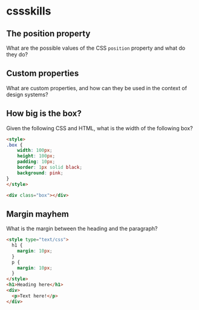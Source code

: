 # cssskills

## The position property

What are the possible values of the CSS `position` property and what do they do?


## Custom properties

What are custom properties, and how can they be used in the context of design systems?


## How big is the box?

Given the following CSS and HTML, what is the width of the following box?

```html
<style>
.box {
    width: 100px;
    height: 100px;
    padding: 10px;
    border: 1px solid black;
    background: pink;
}
</style>

<div class="box"></div>
```


## Margin mayhem

What is the margin between the heading and the paragraph?

```html
<style type="text/css">
  h1 {
    margin: 10px;
  }
  p {
    margin: 10px;
  }
</style>
<h1>Heading here</h1>
<div>
  <p>Text here!</p>
</div>
```
